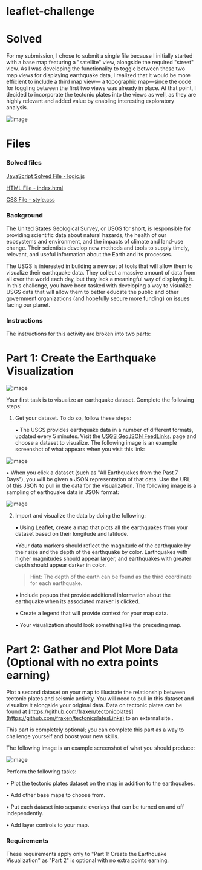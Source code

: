 # leaflet-challenge

# Solved 

For my submission, I chose to submit a single file because I initially started with a base map featuring a "satellite" view, alongside the required "street" view. As I was developing the functionality to toggle between these two map views for displaying earthquake data, I realized that it would be more efficient to include a third map view— a topographic map—since the code for toggling between the first two views was already in place. At that point, I decided to incorporate the tectonic plates into the views as well, as they are highly relevant and added value by enabling interesting exploratory analysis.    

![image](https://github.com/user-attachments/assets/59e3f52f-7002-43d9-afa5-e151912e666f)

# Files 

### Solved files 

[JavaScript Solved File - logic.js](https://github.com/BryanCarney/leaflet-challenge/blob/main/static/js/logic.js)

[HTML File - index.html](https://github.com/BryanCarney/leaflet-challenge/blob/main/index.html)

[CSS File - style.css](https://github.com/BryanCarney/leaflet-challenge/blob/main/static/css/style.css)

### Background

The United States Geological Survey, or USGS for short, is responsible for providing scientific data about natural hazards, the health of our ecosystems and environment, and the impacts of climate and land-use change. Their scientists develop new methods and tools to supply timely, relevant, and useful information about the Earth and its processes.

The USGS is interested in building a new set of tools that will allow them to visualize their earthquake data. They collect a massive amount of data from all over the world each day, but they lack a meaningful way of displaying it. In this challenge, you have been tasked with developing a way to visualize USGS data that will allow them to better educate the public and other government organizations (and hopefully secure more funding) on issues facing our planet.

### Instructions
The instructions for this activity are broken into two parts:

# Part 1: Create the Earthquake Visualization
![image](https://github.com/user-attachments/assets/a4ee6f82-1a4e-40f1-90cd-c8d2fbdfb4d2)

Your first task is to visualize an earthquake dataset. Complete the following steps:

1. Get your dataset. To do so, follow these steps:

    • The USGS provides earthquake data in a number of different formats, updated every 5 minutes. Visit the [USGS GeoJSON FeedLinks](http://earthquake.usgs.gov/earthquakes/feed/v1.0/geojson.php). page and choose a dataset to visualize. The following image is an example screenshot of what appears when you visit this link:

![image](https://github.com/user-attachments/assets/f0a4502f-d308-462c-bd00-7899bbe106c4)

  • When you click a dataset (such as "All Earthquakes from the Past 7 Days"), you will be given a JSON representation of that data. Use the URL of this JSON to pull in the data for the visualization. The following image is a sampling of earthquake data in JSON format:

![image](https://github.com/user-attachments/assets/dfe694ca-d09a-48f8-8894-024532dbcac0)

2. Import and visualize the data by doing the following:

      • Using Leaflet, create a map that plots all the earthquakes from your dataset based on their longitude and latitude.
      
      •Your data markers should reflect the magnitude of the earthquake by their size and the depth of the earthquake by color. Earthquakes with higher magnitudes should appear larger, and earthquakes with greater depth should appear darker in color.
    
      > Hint: The depth of the earth can be found as the third coordinate for each earthquake.
      
      • Include popups that provide additional information about the earthquake when its associated marker is clicked.
      
      • Create a legend that will provide context for your map data.
      
      • Your visualization should look something like the preceding map.

# Part 2: Gather and Plot More Data (Optional with no extra points earning)

Plot a second dataset on your map to illustrate the relationship between tectonic plates and seismic activity. You will need to pull in this dataset and visualize it alongside your original data. Data on tectonic plates can be found at [https://github.com/fraxen/tectonicplates](https://github.com/fraxen/tectonicplatesLinks) to an external site..

This part is completely optional; you can complete this part as a way to challenge yourself and boost your new skills.

The following image is an example screenshot of what you should produce:

![image](https://github.com/user-attachments/assets/3ffdb9de-0a98-4d1d-bf85-a61ed652cbc6)

Perform the following tasks:

  • Plot the tectonic plates dataset on the map in addition to the earthquakes.
  
  • Add other base maps to choose from.
  
  • Put each dataset into separate overlays that can be turned on and off independently.
  
  • Add layer controls to your map.

### Requirements

These requirements apply only to "Part 1: Create the Earthquake Visualization" as "Part 2" is optional with no extra points earning.
